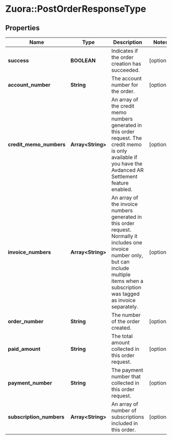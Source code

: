# Zuora::PostOrderResponseType

## Properties
Name | Type | Description | Notes
------------ | ------------- | ------------- | -------------
**success** | **BOOLEAN** | Indicates if the order creation has succeeded. | [optional] 
**account_number** | **String** | The account number for the order. | [optional] 
**credit_memo_numbers** | **Array&lt;String&gt;** | An array of the credit memo numbers generated in this order request. The credit memo is only available if you have the Avdanced AR Settlement feature enabled. | [optional] 
**invoice_numbers** | **Array&lt;String&gt;** | An array of the invoice numbers generated in this order request. Normally it includes one invoice number only, but can include multiple items when a subscription was tagged as invoice separately. | [optional] 
**order_number** | **String** | The number of the order created. | [optional] 
**paid_amount** | **String** | The total amount collected in this order request. | [optional] 
**payment_number** | **String** | The payment number that collected in this order request. | [optional] 
**subscription_numbers** | **Array&lt;String&gt;** | An array of number of subscriptions included in this order. | [optional] 


